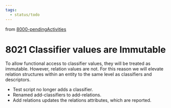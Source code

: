 ```yaml
---
tags:
  - status/todo
---
```

from [8000-pendingActivities](8000-pendingActivities.md)
# 8021 Classifier values are Immutable

To allow functional access to classifier values, they will be treated as immutable. However, relation values are not. For this reason we will elevate relation structures within an entity to the same level as classifiers and descriptors.
- Test script no longer adds a classifier.
- Renamed add-classifiers to add-relations.
- Add relations updates the relations attributes, which are reported.